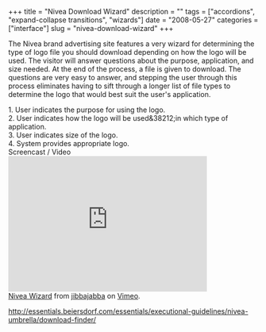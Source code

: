 +++
title = "Nivea Download Wizard"
description = ""
tags = ["accordions", "expand-collapse transitions", "wizards"]
date = "2008-05-27"
categories = ["interface"]
slug = "nivea-download-wizard"
+++


<p>The Nivea brand advertising site features a very wizard for determining the type of logo file you should download depending on how the logo will be used. The visitor will answer questions about the purpose, application, and size needed. At the end of the process, a file is given to download. The questions are very easy to answer, and stepping the user through this process eliminates having to sift through a longer list of file types to determine the logo that would best suit the user's application.</p>
<div id="screens-full" class="clear"><div class="caption">1. User indicates the purpose for using the logo.</div><div class="fullimg clear"><a href="//konigi.com/media/interface/nivea-wizard-1.png" class="group" rel="group" title="1. User indicates the purpose for using the logo."><img src="//konigi.com/media/interface/nivea-wizard-1.png" alt="" class="img-responsive"></a></div></div><div id="screens-full" class="clear"><div class="caption">2. User indicates how the logo will be used&amp;38212;in which type of application.</div><div class="fullimg clear"><a href="//konigi.com/media/interface/nivea-wizard-2.png" class="group" rel="group" title="2. User indicates how the logo will be used&amp;38212;in which type of application."><img src="//konigi.com/media/interface/nivea-wizard-2.png" alt="" class="img-responsive"></a></div></div><div id="screens-full" class="clear"><div class="caption">3. User indicates size of the logo.</div><div class="fullimg clear"><a href="//konigi.com/media/interface/nivea-wizard-3.png" class="group" rel="group" title="3. User indicates size of the logo."><img src="//konigi.com/media/interface/nivea-wizard-3.png" alt="" class="img-responsive"></a></div></div><div id="screens-full" class="clear"><div class="caption">4. System provides appropriate logo.</div><div class="fullimg clear"><a href="//konigi.com/media/interface/nivea-wizard-4.png" class="group" rel="group" title="4. System provides appropriate logo."><img src="//konigi.com/media/interface/nivea-wizard-4.png" alt="" class="img-responsive"></a></div></div><div class="video"><div class="caption aptureNoAutolink">Screencast / Video</div><div class="video-object"><object width="400" height="273">	<param name="allowfullscreen" value="true" />	<param name="allowscriptaccess" value="always" />	<param name="movie" value="http://www.vimeo.com/moogaloop.swf?clip_id=1074736&amp;server=www.vimeo.com&amp;show_title=1&amp;show_byline=1&amp;show_portrait=0&amp;color=&amp;fullscreen=1" />	<embed src="http://www.vimeo.com/moogaloop.swf?clip_id=1074736&amp;server=www.vimeo.com&amp;show_title=1&amp;show_byline=1&amp;show_portrait=0&amp;color=&amp;fullscreen=1" type="application/x-shockwave-flash" allowfullscreen="true" allowscriptaccess="always" width="400" height="273"></embed></object><br /><a href="http://www.vimeo.com/1074736?pg=embed&amp;sec=1074736">Nivea Wizard</a> from <a href="http://www.vimeo.com/jibbajabba?pg=embed&amp;sec=1074736">jibbajabba</a> on <a href="http://vimeo.com/?pg=embed&amp;sec=1074736">Vimeo</a>.</div></div>        
<p><a href="http://essentials.beiersdorf.com/essentials/executional-guidelines/nivea-umbrella/download-finder/">http://essentials.beiersdorf.com/essentials/executional-guidelines/nivea-umbrella/download-finder/</a></p>

